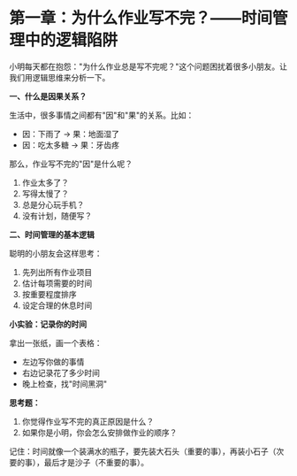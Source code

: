 # 第一章：为什么作业写不完？——时间管理中的逻辑陷阱

小明每天都在抱怨："为什么作业总是写不完呢？"这个问题困扰着很多小朋友。让我们用逻辑思维来分析一下。

**一、什么是因果关系？**

生活中，很多事情之间都有"因"和"果"的关系。比如：

* 因：下雨了 → 果：地面湿了
* 因：吃太多糖 → 果：牙齿疼

那么，作业写不完的"因"是什么呢？

1. 作业太多了？
2. 写得太慢了？
3. 总是分心玩手机？
4. 没有计划，随便写？

**二、时间管理的基本逻辑**

聪明的小朋友会这样思考：

1. 先列出所有作业项目
2. 估计每项需要的时间
3. 按重要程度排序
4. 设定合理的休息时间

**小实验：记录你的时间**

拿出一张纸，画一个表格：

* 左边写你做的事情
* 右边记录花了多少时间
* 晚上检查，找"时间黑洞"

**思考题：**

1. 你觉得作业写不完的真正原因是什么？
2. 如果你是小明，你会怎么安排做作业的顺序？

记住：时间就像一个装满水的瓶子，要先装大石头（重要的事），再装小石子（次要的事），最后才是沙子（不重要的事）。
